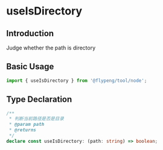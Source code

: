 # useIsDirectory

## Introduction

Judge whether the path is directory

## Basic Usage

```ts
import { useIsDirectory } from '@flypeng/tool/node';
```

## Type Declaration

```ts
/**
 * 判断当前路径是否是目录
 * @param path
 * @returns
 */
declare const useIsDirectory: (path: string) => boolean;
```
